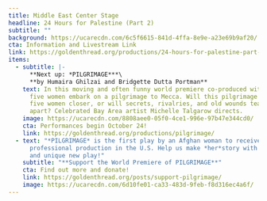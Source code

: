 ```yaml
---
title: Middle East Center Stage
headline: 24 Hours for Palestine (Part 2)
subtitle: ""
background: https://ucarecdn.com/6c5f6615-841d-4ffa-8e9e-a23e69b9af20/
cta: Information and Livestream Link
link: https://goldenthread.org/productions/24-hours-for-palestine-part-2/
items:
  - subtitle: |-
      **N﻿ext up: *PILGRIMAGE***\
      **by Humaira Ghilzai and Bridgette Dutta Portman**
    text: I﻿n this moving and often funny world premiere co-produced with Z Space,
      five women embark on a pilgrimage to Mecca. Will this pilgrimage bring the
      five women closer, or will secrets, rivalries, and old wounds tear them
      apart? C﻿﻿﻿elebrated Bay Area artist Michelle Talgarow directs.
    image: https://ucarecdn.com/8808aee0-05f0-4ce1-996e-97b47e344cd0/
    cta: Performances begin October 24!
    link: https://goldenthread.org/productions/pilgrimage/
  - text: "*PILGRIMAGE* is the first play by an Afghan woman to receive a
      professional production in the U.S. Help us make *her*story with this rare
      and unique new play!"
    subtitle: "**S﻿upport the World Premiere of PILGRIMAGE**"
    cta: Find out more and donate!
    link: https://goldenthread.org/posts/support-pilgrimage/
    image: https://ucarecdn.com/6d10fe01-ca33-483d-9feb-f8d316ec4a6f/
---
```

